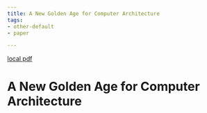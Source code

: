 ```yaml
---
title: A New Golden Age for Computer Architecture
tags:
- other-default
- paper

---
```


[local pdf](../../../pdfs/A%20New%20Golden%20Age%20for%20Computer%20Architecture.pdf)

# A New Golden Age for Computer Architecture

